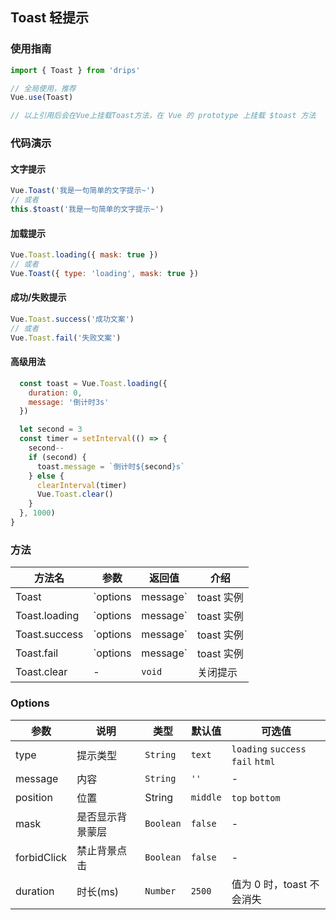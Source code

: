 ## Toast 轻提示

### 使用指南

```javascript
import { Toast } from 'drips'

// 全局使用，推荐
Vue.use(Toast)

// 以上引用后会在Vue上挂载Toast方法，在 Vue 的 prototype 上挂载 $toast 方法
```

### 代码演示

#### 文字提示
```javascript
Vue.Toast('我是一句简单的文字提示~') 
// 或者
this.$toast('我是一句简单的文字提示~')
```

#### 加载提示

```javascript
Vue.Toast.loading({ mask: true })
// 或者
Vue.Toast({ type: 'loading', mask: true })
```

#### 成功/失败提示

```javascript
Vue.Toast.success('成功文案')
// 或者
Vue.Toast.fail('失败文案')
```

#### 高级用法

```javascript
  const toast = Vue.Toast.loading({
    duration: 0,
    message: '倒计时3s'
  })

  let second = 3
  const timer = setInterval(() => {
    second--
    if (second) {
      toast.message = `倒计时${second}s`
    } else {
      clearInterval(timer)
      Vue.Toast.clear()
    }
  }, 1000)
}
```

### 方法

| 方法名 | 参数 | 返回值 | 介绍 |
|---------|---------|---------|---------|
| Toast         | `options | message` | toast 实例 | 简单提示 |
| Toast.loading | `options | message` | toast 实例 | 加载提示 |
| Toast.success | `options | message` | toast 实例 | 成功提示 |
| Toast.fail    | `options | message` | toast 实例 | 失败提示 |
| Toast.clear   | -                   | `void`    | 关闭提示 |

### Options

| 参数 | 说明 | 类型 | 默认值 | 可选值 |
|---------|---------|---------|---------|---------|
| type          | 提示类型 | `String` | `text`     | `loading` `success` `fail` `html` |
| message       | 内容    | `String` | `''`       | -              |
| position      | 位置    | String   | `middle`   | `top` `bottom` |
| mask          | 是否显示背景蒙层 | `Boolean` | `false` | -   |
| forbidClick   | 禁止背景点击    | `Boolean` | `false` | -    |
| duration      | 时长(ms)       | `Number`  | `2500`    | 值为 0 时，toast 不会消失 |
